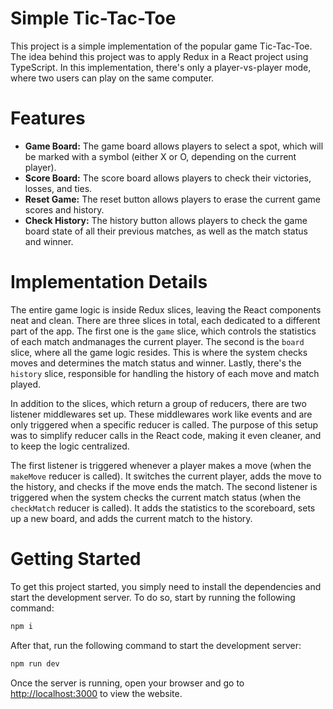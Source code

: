 # Simple Tic-Tac-Toe

This project is a simple implementation of the popular game Tic-Tac-Toe. The idea behind this project was to apply Redux in a React project using TypeScript. In this implementation, there's only a player-vs-player mode, where two users can play on the same computer.

# Features

- **Game Board:** The game board allows players to select a spot, which will be marked with a symbol (either X or O, depending on the current player).
- **Score Board:** The score board allows players to check their victories, losses, and ties.
- **Reset Game:** The reset button allows players to erase the current game scores and history.
- **Check History:** The history button allows players to check the game board state of all their previous matches, as well as the match status and winner.

# Implementation Details

The entire game logic is inside Redux slices, leaving the React components neat and clean. There are three slices in total, each dedicated to a different part of the app. The first one is the `game` slice, which controls the statistics of each match andmanages the current player. The second is the `board` slice, where all the game logic resides. This is where the system checks moves and determines the match status and winner. Lastly, there's the `history` slice, responsible for handling the history of each move and match played.

In addition to the slices, which return a group of reducers, there are two listener middlewares set up. These middlewares work like events and are only triggered when a specific reducer is called. The purpose of this setup was to simplify reducer calls in the React code, making it even cleaner, and to keep the logic centralized.

The first listener is triggered whenever a player makes a move (when the `makeMove` reducer is called). It switches the current player, adds the move to the history, and checks if the move ends the match. The second listener is triggered when the system checks the current match status (when the `checkMatch` reducer is called). It adds the statistics to the scoreboard, sets up a new board, and adds the current match to the history.

# Getting Started

To get this project started, you simply need to install the dependencies and start the development server. To do so, start by running the following command:

```bash
npm i
```

After that, run the following command to start the development server:

```bash
npm run dev
```

Once the server is running, open your browser and go to [http://localhost:3000](http://localhost:3000) to view the website.
